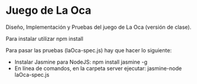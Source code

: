 Juego de La Oca
===============

Diseño, Implementación y Pruebas del juego de La Oca (versión de clase).

Para instalar utilizar npm install

Para pasar las pruebas (laOca-spec.js) hay que hacer lo siguiente:
- Instalar Jasmine para NodeJS: npm install jasmine -g
- En línea de comandos, en la carpeta server ejecutar: jasmine-node laOca-spec.js
